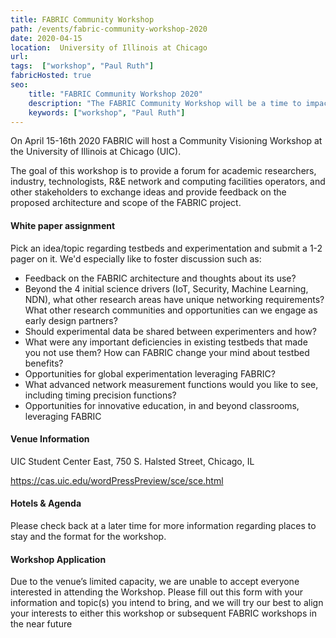 ```yaml
---
title: FABRIC Community Workshop
path: /events/fabric-community-workshop-2020
date: 2020-04-15
location:  University of Illinois at Chicago
url: 
tags:  ["workshop", "Paul Ruth"] 
fabricHosted: true
seo:
    title: "FABRIC Community Workshop 2020"
    description: "The FABRIC Community Workshop will be a time to impact the future of FABRIC."
    keywords: ["workshop", "Paul Ruth"]
---
```


On April 15-16th 2020 FABRIC will host a Community Visioning Workshop at the University of Illinois at Chicago (UIC).

The goal of this workshop is to provide a forum for academic researchers, industry, technologists, R&E network and computing facilities operators, and other stakeholders to exchange ideas and provide feedback on the proposed architecture and scope of the FABRIC project.

#### White paper assignment

Pick an idea/topic regarding testbeds and experimentation and submit a 1-2 pager on it. We'd especially like to foster discussion such as:

- Feedback on the FABRIC architecture and thoughts about its use?
- Beyond the 4 initial science drivers (IoT, Security, Machine Learning, NDN), what other research areas have unique networking requirements? What other research communities and opportunities can we engage as early design partners?
- Should experimental data be shared between experimenters and how?
- What were any important deficiencies in existing testbeds that made you not use them? How can FABRIC change your mind about testbed benefits?
- Opportunities for global experimentation leveraging FABRIC?
- What advanced network measurement functions would you like to see, including timing precision functions?
- Opportunities for innovative education, in and beyond classrooms, leveraging FABRIC

#### Venue Information

UIC Student Center East, 750 S. Halsted Street, Chicago, IL

https://cas.uic.edu/wordPressPreview/sce/sce.html

#### Hotels & Agenda

Please check back at a later time for more information regarding places to stay and the format for the workshop.

#### Workshop Application

Due to the venue’s limited capacity, we are unable to accept everyone interested in attending the Workshop.  Please fill out this form with your information and topic(s) you intend to bring, and we will try our best to align your interests to either this workshop or subsequent FABRIC workshops in the near future
